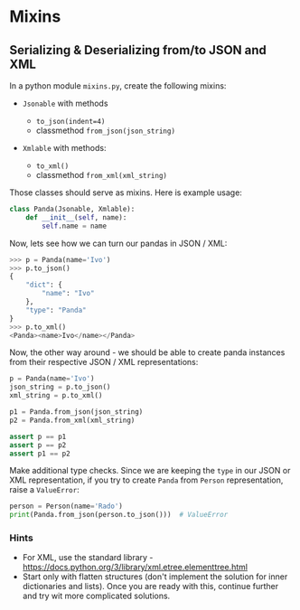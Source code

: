 # Mixins

## Serializing & Deserializing from/to JSON and XML

In a python module `mixins.py`, create the following mixins:

* `Jsonable` with methods
  * `to_json(indent=4)`
  * classmethod `from_json(json_string)`

* `Xmlable` with methods:
  * `to_xml()`
  * classmethod `from_xml(xml_string)`

Those classes should serve as mixins. Here is example usage:


```python
class Panda(Jsonable, Xmlable):
    def __init__(self, name):
        self.name = name
```

Now, lets see how we can turn our pandas in JSON / XML:

```python
>>> p = Panda(name='Ivo')
>>> p.to_json()
{
    "dict": {
        "name": "Ivo"
    },
    "type": "Panda"
}
>>> p.to_xml()
<Panda><name>Ivo</name></Panda>
```

Now, the other way around - we should be able to create panda instances from their respective JSON / XML representations:

```python
p = Panda(name='Ivo')
json_string = p.to_json()
xml_string = p.to_xml()

p1 = Panda.from_json(json_string)
p2 = Panda.from_xml(xml_string)

assert p == p1
assert p == p2
assert p1 == p2
```

Make additional type checks. Since we are keeping the `type` in our JSON or XML representation, if you try to create `Panda` from `Person` representation, raise a `ValueError`:

```python
person = Person(name='Rado')
print(Panda.from_json(person.to_json()))  # ValueError
```

### Hints

* For XML, use the standard library - <https://docs.python.org/3/library/xml.etree.elementtree.html>
* Start only with flatten structures (don't implement the solution for inner dictionaries and lists). Once you are ready with this, continue further and try wit more complicated solutions.
